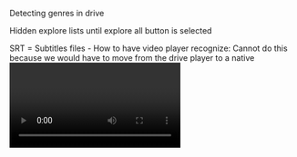 Detecting genres in drive

Hidden explore lists until explore all button is selected

SRT = Subtitles files - How to have video player recognize: Cannot do this because we would have to move from the drive player to a native <video> player, which requires drive to be public. Only way to do this would be:
Mux them in (burn or embed into the file)
	•	Use something like FFmpeg to merge subs directly into the MP4 as a caption track.
	•	Google Drive might then expose the CC button in their player.
	•	Downside: you have to re-encode every file that needs captions.
